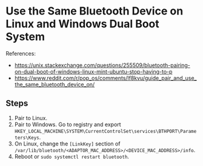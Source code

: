# Use the Same Bluetooth Device on Linux and Windows Dual Boot System

References:

- https://unix.stackexchange.com/questions/255509/bluetooth-pairing-on-dual-boot-of-windows-linux-mint-ubuntu-stop-having-to-p
- https://www.reddit.com/r/pop_os/comments/lf8kvu/guide_pair_and_use_the_same_bluetooth_device_on/

## Steps

1. Pair to Linux.
2. Pair to Windows. Go to registry and export `HKEY_LOCAL_MACHINE\SYSTEM\CurrentControlSet\services\BTHPORT\Parameters\Keys`.
3. On Linux, change the `[LinkKey]` section of `/var/lib/bluetooth/<ADAPTOR_MAC_ADDRESS>/<DEVICE_MAC_ADDRESS>/info`.
4. Reboot or `sudo systemctl restart bluetooth`.
